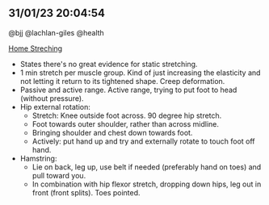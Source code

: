 ## 31/01/23 20:04:54

@bjj @lachlan-giles
@health

[Home Streching](https://www.youtube.com/watch?v=9fT64OQiwVg)

* States there's no great evidence for static stretching.
* 1 min stretch per muscle group. Kind of just increasing the elasticity and not letting it return to its tightened
  shape. Creep deformation.
* Passive and active range. Active range, trying to put foot to head (without pressure). 
* Hip external rotation:
    * Stretch: Knee outside foot across. 90 degree hip stretch.
    * Foot towards outer shoulder, rather than across midline.
    * Bringing shoulder and chest down towards foot.
    * Actively: put hand up and try and externally rotate to touch foot off hand.
* Hamstring:
    * Lie on back, leg up, use belt if needed (preferably hand on toes) and pull toward you.
    * In combination with hip flexor stretch, dropping down hips, leg out in front (front splits). Toes pointed.
